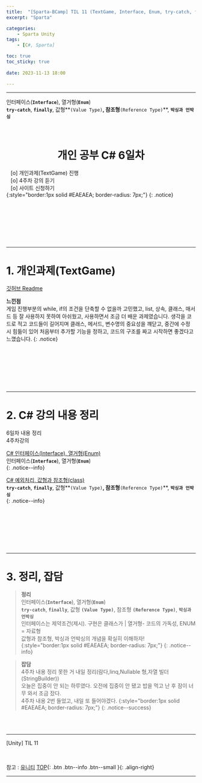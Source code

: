 ```yaml
---
title:  "[Sparta-BCamp] TIL 11 (TextGame, Interface, Enum, try-catch, finally) ⭐ "
excerpt: "Sparta"

categories:
    - Sparta Unity
tags:
    - [C#, Sparta]

toc: true
toc_sticky: true
 
date: 2023-11-13 18:00

---
```

- - -

인터페이스(**`Interface`**), 열거형(**`Enum`**)  
 **`try-catch`**, **`finally`**, 값형**`(Value Type)`**, 참조형**`(Reference Type)`**, **`박싱과 언박싱`**    
<BR><BR>

<center><H1> 개인 공부 C# 6일차   </H1></center>

&nbsp;&nbsp; [o] 개인과제(TextGame) 진행  
&nbsp;&nbsp; [o] 4주차 강의 듣기    
&nbsp;&nbsp; [o] 사이트 신청하기  
{:style="border:1px solid #EAEAEA; border-radius: 7px;"}
{: .notice}

<br><br><br><br><br><br>
- - - 


# 1. 개인과제(TextGame)
[깃허브 Readme](https://github.com/levell1/Practice_Csharp/blob/main/README.md)

  
**느낀점**  
게임 진행부분의 while, if의 조건을 단축할 수 없을까 고민했고, list, 상속, 클래스, 매서드 등 잘 사용하지 못하여 아쉬웠고, 사용하면서 조금 더 배운 과제였습니다.
생각을 코드로 적고 코드들이 길어지며 클래스, 메서드, 변수명의 중요성을 꺠닫고, 중간에 수정 시 힘듦이 있어 처음부터 추가할 기능을 정하고, 코드의 구조를 짜고 시작하면 좋겠다고 느꼈습니다.
{: .notice}

<br><br><br><br><br><br>
- - - 

# 2. C# 강의 내용 정리
6일차 내용 정리  
4주차강의

[C# 인터페이스(Interface), 열거형(Enum)](https://levell1.github.io/sparta%20c%20sharp/SpartaCsharp10/)  
인터페이스(**`Interface`**), 열거형(**`Enum`**)  
{: .notice--info}

[C# 예외처리, 값형과 참조형(class)](https://levell1.github.io/sparta%20c%20sharp/SpartaCsharp11/)  
 **`try-catch`**, **`finally`**, 값형**`(Value Type)`**, 참조형**`(Reference Type)`**, **`박싱과 언박싱`**    
{: .notice--info}

<br><br><br><br><br><br>
- - - 


# 3. 정리, 잡담

> **정리**  
인터페이스(**`Interface`**), 열거형(**`Enum`**)   
 **`try-catch`**, **`finally`**, 값형 **`(Value Type)`**, 참조형 **`(Reference Type)`**, **`박싱과 언박싱`**   
인터페이스는 제약조건(제시). 구현은 클래스가 | 열거형- 코드의 가독성, ENUM = 자료형  
값형과 참조형, 박싱과 언박싱의 개념을 확실히 이해하자!  
{:style="border:1px solid #EAEAEA; border-radius: 7px;"}
{: .notice--info}  

> **잡담**  
4주차 내용 정리 못한 거 내일 정리(람다,linq,Nullable 형,자열 빌더 (StringBuilder))  
오늘은 집중이 안 되는 하루였다. 오전에 집중이 안 됐고 밥을 먹고 난 후 잠이 너무 와서 조금 잤다.  
4주차 내용 2번 들었고, 내일 또 들어야겠다. 
{:style="border:1px solid #EAEAEA; border-radius: 7px;"}
{: .notice--success}  

<br><br>
- - - 

[Unity] TIL 11

<br>

참고 : [유니티](https://docs.unity3d.com/kr/)
[TOP](#){: .btn .btn--info .btn--small }{: .align-right}
<br>
- - -
